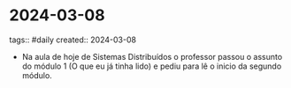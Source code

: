 # 2024-03-08
tags:: #daily
created:: 2024-03-08
- Na aula de hoje de Sistemas Distribuídos o professor passou o assunto do módulo 1 (O que eu já tinha lido) e pediu para lê o inicio da segundo módulo.
